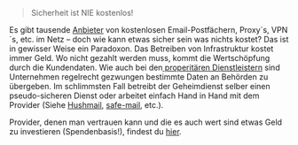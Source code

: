 > Sicherheit ist NIE kostenlos!

Es gibt tausende <a href="https://www.privacy-handbuch.de/handbuch_22b2.htm" target="_blank">Anbieter</a> von kostenlosen Email-Postfächern, Proxy´s,
VPN´s, etc. im Netz – doch wie kann etwas sicher sein was nichts kostet?
Das ist in gewisser Weise ein Paradoxon. Das Betreiben von Infrastruktur
kostet immer Geld. Wo nicht gezahlt werden muss, kommt die Wertschöpfung
durch die Kundendaten. Wie auch bei den<a title="Properitäre Dienste &amp; der Geheimdienst" href="properitaere_dienste.html" target="_blank"> properitären Dienstleistern</a>
sind Unternehmen regelrecht gezwungen bestimmte Daten an Behörden zu
übergeben. Im schlimmsten Fall betreibt der Geheimdienst selber einen
pseudo-sicheren Dienst oder arbeitet einfach Hand in Hand mit dem
Provider (Siehe <a href="http://www.wired.com/2007/11/hushmail-to-war/" target="_blank">Hushmail</a>, <a href="https://www.deepdotweb.com/jolly-rogers-security-guide-for-beginners/are-you-using-safe-mail-net/" target="_blank">safe-mail</a>, etc.).

Provider, denen man vertrauen kann und die es auch wert sind etwas Geld
zu investieren (Spendenbasis!), findest du [hier](provider.md).


